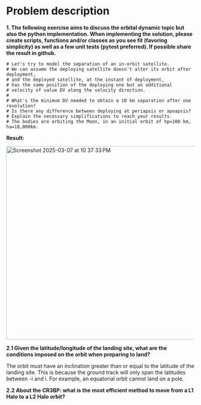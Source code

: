 # Problem description
**1. The following exercise aims to discuss the orbital dynamic topic but also the
python implementation. When implementing the solution, please create scripts, functions and/or classes
as you see fit (favoring simplicity) as well as a few unit tests (pytest preferred).
If possible share the result in github.**

```
# Let's try to model the separation of an in-orbit satellite.
# We can assume the deploying satellite doesn't alter its orbit after deployment,
# and the deployed satellite, at the instant of deployment,
# has the same position of the deploying one but an additional
# velocity of value DV along the velocity direction.
#
# What's the minimum DV needed to obtain a 10 km separation after one revolution?
# Is there any difference between deploying at periapsis or apoapsis?
# Explain the necessary simplifications to reach your results.
# The bodies are orbiting the Moon, in an initial orbit of hp=100 km, ha=10,000km.
 ```
**Result:**

<img width="517" alt="Screenshot 2025-03-07 at 10 37 33 PM" src="https://github.com/user-attachments/assets/9b8f1b59-50a9-45ce-9b3c-2b5890b91360" />

**2.1 Given the latitude/longitude of the landing site, what are the conditions imposed on the orbit when preparing to land?**

The orbit must have an inclination greater than or equal to the latitude of the landing site. This is because the ground track will only span the latitudes between -i and i. For example, an equatorial orbit cannot land on a pole.

**2.2 About the CR3BP: what is the most efficient method to move from a L1 Halo to a L2 Halo orbit?**

